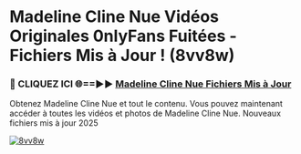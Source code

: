 # Madeline Cline Nue Vidéos Originales 0nlyFans Fuitées - Fichiers Mis à Jour ! (8vv8w)

<h3>🔴 CLIQUEZ ICI 🌐==►► <a href="https://tinyurl.com/2pmr4ezf" rel="nofollow">Madeline Cline Nue Fichiers Mis à Jour</a></h3>

Obtenez Madeline Cline Nue et tout le contenu. Vous pouvez maintenant accéder à toutes les vidéos et photos de Madeline Cline Nue. Nouveaux fichiers mis à jour 2025

[![8vv8w](https://i.imgur.com/6SNvagu.gif)](https://tinyurl.com/2pmr4ezf)
